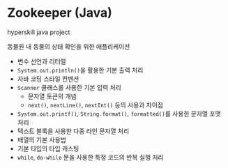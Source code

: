 # Zookeeper (Java)

hyperskill java project


동물원 내 동물의 상태 확인을 위한 애플리케이션


- 변수 선언과 리터럴
- `System.out.println()`을 활용한 기본 출력 처리
- 자바 코딩 스타일 컨벤션
- `Scanner` 클래스를 사용한 기본 입력 처리
  - 문자열 토큰의 개념
  - `next()`, `nextLine()`, `nextInt()` 등의 사용과 차이점
- `System.out.printf()`, `String.format()`, `formatted()`를 사용한 문자열 포맷 처리
- 텍스트 블록을 사용한 다중 라인 문자열 처리
- 배열의 기본 사용법
- 기본 타입의 타입 캐스팅
- `while`, `do-while` 문을 사용한 특정 코드의 반복 실행 처리